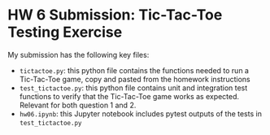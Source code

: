 # HW 6 Submission: Tic-Tac-Toe Testing Exercise

My submission has the following key files:
- `tictactoe.py`: this python file contains the functions needed to run a Tic-Tac-Toe game, copy and pasted from the homework instructions
- `test_tictactoe.py`: this python file contains unit and integration test functions to verify that the Tic-Tac-Toe game works as expected. Relevant for both question 1 and 2.
- `hw06.ipynb`: this Jupyter notebook includes pytest outputs of the tests in `test_tictactoe.py`